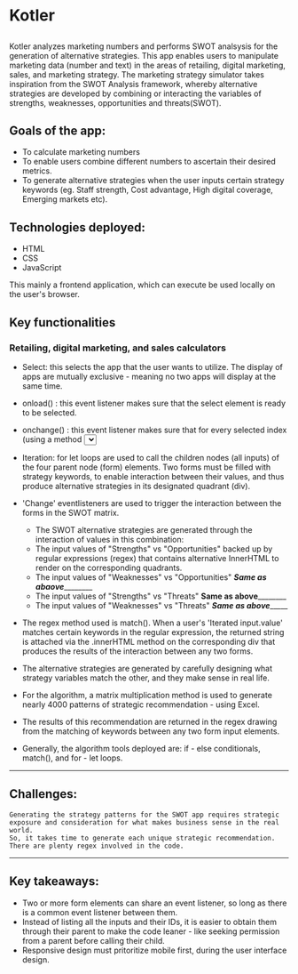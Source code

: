 # Kotler

##

Kotler analyzes marketing numbers and performs SWOT analsysis for the generation of alternative strategies.
This app enables users to manipulate marketing data (number and text) in the areas of retailing, digital marketing, sales,
and marketing strategy. The marketing strategy simulator takes inspiration from the SWOT Analysis framework, whereby alternative 
strategies are developed by combining or interacting the variables of strengths, weaknesses, opportunities and threats(SWOT).


## Goals of the app:
- To calculate marketing numbers
- To enable users combine different numbers to ascertain their desired metrics.
- To generate alternative strategies when the user inputs certain strategy keywords (eg. Staff strength, Cost advantage, High digital coverage, Emerging markets etc).


## Technologies deployed:
- HTML
- CSS
- JavaScript

This mainly a frontend application, which can execute be used locally on the user's browser.


## Key functionalities
### Retailing, digital marketing, and sales calculators
- Select: this selects the app that the user wants to utilize. The display of apps are mutually exclusive - meaning no two apps will display at the same time.
- onload() : this event listener makes sure that the select element is ready to be selected.
- onchange() : this event listener makes sure that for every selected index (using a method <select id>.selectedIndex[arrayIndex]), its corresponding app displays, and is         ready for use.

- Iteration: for let loops are used to call the children nodes (all inputs) of the four parent node (form) elements.
     Two forms must be filled with strategy keywords, to enable interaction between their values, and thus produce alternative
     strategies in its designated quadrant (div). 
- 'Change' eventlisteners are used to trigger the interaction between the forms in the SWOT matrix.
  - The SWOT alternative strategies are generated through the interaction of values in this combination:
  - The input values of "Strengths" vs "Opportunities" backed up by regular expressions (regex) that contains alternative InnerHTML to render on the corresponding quadrants.
  - The input values of "Weaknesses" vs "Opportunities" ___________Same as abaove___________________
  - The input values of "Strengths" vs "Threats" ________Same as above________________
  - The input values of "Weaknesses" vs "Threats" _________Same as above______________
    
- The regex method used is match(). When a user's 'Iterated input.value' matches certain keywords in the regular expression, the returned string
     is attached via the .innerHTML method on the corresponding div that produces the results of the interaction between any two forms.
    
- The alternative strategies are generated by carefully designing what strategy variables match the other, and they make sense in real life.
- For the algorithm, a matrix multiplication method is used to generate nearly 4000 patterns of strategic recommendation - using Excel.
- The results of this recommendation are returned in the regex drawing from the matching of keywords between any two form input elements.
- Generally, the algorithm tools deployed are: if - else conditionals, match(), and for - let loops.
    
 ----------------------------------------------------------------------------------------------------------------------------------------------------------------------
    
 ## Challenges:
    Generating the strategy patterns for the SWOT app requires strategic exposure and consideration for what makes business sense in the real world.
    So, it takes time to generate each unique strategic recommendation. There are plenty regex involved in the code.
 ----------------------------------------------------------------------------------------------------------------------------------------------------------------------
    
 ## Key takeaways:
 - Two or more form elements can share an event listener, so long as there is a common event listener between them.
 - Instead of listing all the inputs and their IDs, it is easier to obtain them through their parent to make the code leaner - like seeking permission
    from a parent before calling their child. 
 - Responsive design must pritoritize mobile first, during the user interface design.
 
